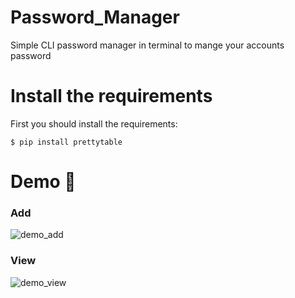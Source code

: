 # Password_Manager
Simple CLI password manager in terminal to mange your accounts password
# Install the requirements
First you should install the requirements:
```
$ pip install prettytable
```
# Demo :tada:
### Add
![demo_add](https://user-images.githubusercontent.com/77124662/129404654-93103d38-de03-41cf-96ef-516726236393.PNG)
### View
![demo_view](https://user-images.githubusercontent.com/77124662/132183084-787e7c6e-c585-481a-80a0-6beeeedf3bc2.PNG)


